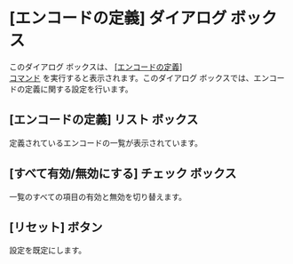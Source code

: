 # \[エンコードの定義\] ダイアログ ボックス

このダイアログ ボックスは、 [\[エンコードの定義\] \
コマンド](../../cmd/tools/define_code_page) を実行すると表示されます。このダイアログ
ボックスでは、エンコードの定義に関する設定を行います。

## \[エンコードの定義\] リスト ボックス

定義されているエンコードの一覧が表示されています。

## \[すべて有効/無効にする\] チェック ボックス

一覧のすべての項目の有効と無効を切り替えます。

## \[リセット\] ボタン

設定を既定にします。

